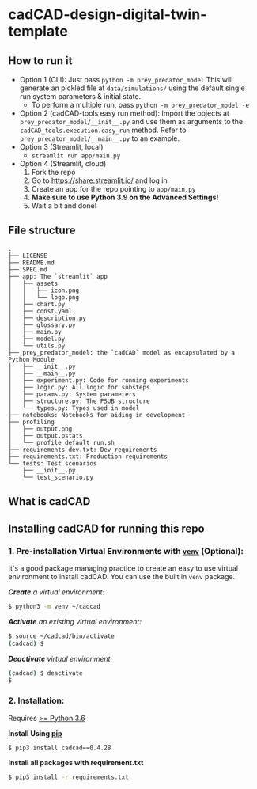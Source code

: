 # cadCAD-design-digital-twin-template

## How to run it

- Option 1 (CLI): Just pass `python -m prey_predator_model`
This will generate an pickled file at `data/simulations/` using the default single run
system parameters & initial state.
    - To perform a multiple run, pass `python -m prey_predator_model -e`
- Option 2 (cadCAD-tools easy run method): Import the objects at `prey_predator_model/__init__.py`
and use them as arguments to the `cadCAD_tools.execution.easy_run` method. Refer to `prey_predator_model/__main__.py` to an example.
- Option 3 (Streamlit, local)
    - `streamlit run app/main.py`
- Option 4 (Streamlit, cloud)
    1. Fork the repo
    2. Go to https://share.streamlit.io/ and log in
    3. Create an app for the repo pointing to `app/main.py`
    4. **Make sure to use Python 3.9 on the Advanced Settings!**
    5. Wait a bit and done!

## File structure

```
.
├── LICENSE
├── README.md
├── SPEC.md
├── app: The `streamlit` app
│   ├── assets
│   │   ├── icon.png
│   │   └── logo.png
│   ├── chart.py
│   ├── const.yaml
│   ├── description.py
│   ├── glossary.py
│   ├── main.py
│   ├── model.py
│   └── utils.py
├── prey_predator_model: the `cadCAD` model as encapsulated by a Python Module
│   ├── __init__.py
│   ├── __main__.py
│   ├── experiment.py: Code for running experiments
│   ├── logic.py: All logic for substeps
│   ├── params.py: System parameters
│   ├── structure.py: The PSUB structure
│   └── types.py: Types used in model
├── notebooks: Notebooks for aiding in development
├── profiling
│   ├── output.png
│   ├── output.pstats
│   └── profile_default_run.sh
├── requirements-dev.txt: Dev requirements
├── requirements.txt: Production requirements
└── tests: Test scenarios
    ├── __init__.py
    └── test_scenario.py
```

## What is cadCAD
## Installing cadCAD for running this repo

### 1. Pre-installation Virtual Environments with [`venv`](https://docs.python.org/3/library/venv.html) (Optional):
It's a good package managing practice to create an easy to use virtual environment to install cadCAD. You can use the built in `venv` package.

***Create** a virtual environment:*
```bash
$ python3 -m venv ~/cadcad
```

***Activate** an existing virtual environment:*
```bash
$ source ~/cadcad/bin/activate
(cadcad) $
```

***Deactivate** virtual environment:*
```bash
(cadcad) $ deactivate
$
```

### 2. Installation: 
Requires [>= Python 3.6](https://www.python.org/downloads/) 

**Install Using [pip](https://pypi.org/project/cadCAD/)** 
```bash
$ pip3 install cadcad==0.4.28
```

**Install all packages with requirement.txt**
```bash
$ pip3 install -r requirements.txt